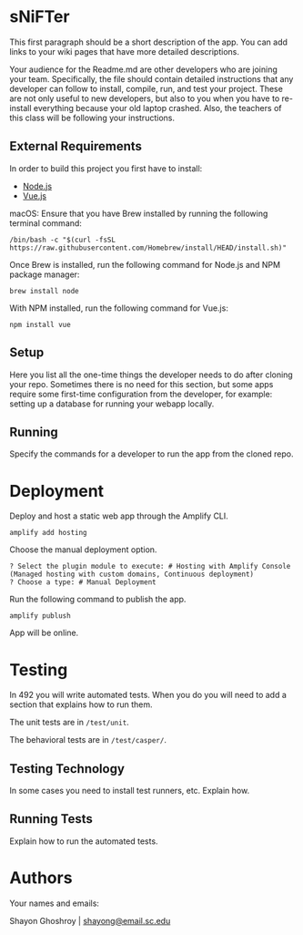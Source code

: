 # sNiFTer

This first paragraph should be a short description of the app. You can add links
to your wiki pages that have more detailed descriptions.

Your audience for the Readme.md are other developers who are joining your team.
Specifically, the file should contain detailed instructions that any developer
can follow to install, compile, run, and test your project. These are not only
useful to new developers, but also to you when you have to re-install everything
because your old laptop crashed. Also, the teachers of this class will be
following your instructions.

## External Requirements

In order to build this project you first have to install:

* [Node.js](https://nodejs.org/en/)
* [Vue.js](https://vuejs.org)

macOS:
Ensure that you have Brew installed by running the following terminal command:
```
/bin/bash -c "$(curl -fsSL https://raw.githubusercontent.com/Homebrew/install/HEAD/install.sh)"
```

Once Brew is installed, run the following command for Node.js and NPM package manager:
```
brew install node
```
With NPM installed, run the following command for Vue.js:
```
npm install vue
```

## Setup

Here you list all the one-time things the developer needs to do after cloning
your repo. Sometimes there is no need for this section, but some apps require
some first-time configuration from the developer, for example: setting up a
database for running your webapp locally.

## Running

Specify the commands for a developer to run the app from the cloned repo.

# Deployment
Deploy and host a static web app through the Amplify CLI.
```
amplify add hosting
```
Choose the manual deployment option.
```
? Select the plugin module to execute: # Hosting with Amplify Console (Managed hosting with custom domains, Continuous deployment)
? Choose a type: # Manual Deployment
```
Run the following command to publish the app.
```
amplify publush
```
App will be online.


# Testing

In 492 you will write automated tests. When you do you will need to add a 
section that explains how to run them.

The unit tests are in `/test/unit`.

The behavioral tests are in `/test/casper/`.

## Testing Technology

In some cases you need to install test runners, etc. Explain how.

## Running Tests

Explain how to run the automated tests.

# Authors

Your names and emails:

Shayon Ghoshroy | shayong@email.sc.edu
